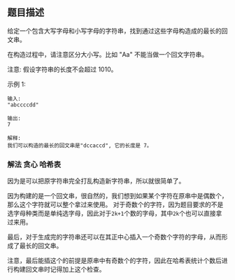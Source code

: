 ## 题目描述
给定一个包含大写字母和小写字母的字符串，找到通过这些字母构造成的最长的回文串。

在构造过程中，请注意区分大小写。比如 "Aa" 不能当做一个回文字符串。

注意:
假设字符串的长度不会超过 1010。

示例 1:
```
输入:
"abccccdd"

输出:
7

解释:
我们可以构造的最长的回文串是"dccaccd", 它的长度是 7。
```

### 解法 贪心 哈希表
因为是可以把原字符串完全打乱构造新字符串，所以就很简单了。

因为构建的是一个回文串，很自然的，我们想到如果某个字符在原串中是偶数个，那么这个字符就可以整个拿过来使用。
对于奇数个的字符，因为题目要求的不是选字母种类而是单纯选字母，因此对于`2k+1`个数的字母，其中`2k`个也可以直接拿过来用。

最后，对于生成完的字符串还可以在其正中心插入一个奇数个字符的字母，从而形成了最长的回文串。

注意，最后能插这个的前提是原串中有奇数个的字符，因此在哈希表统计个数后进行构建回文串时记得加上这个检查。